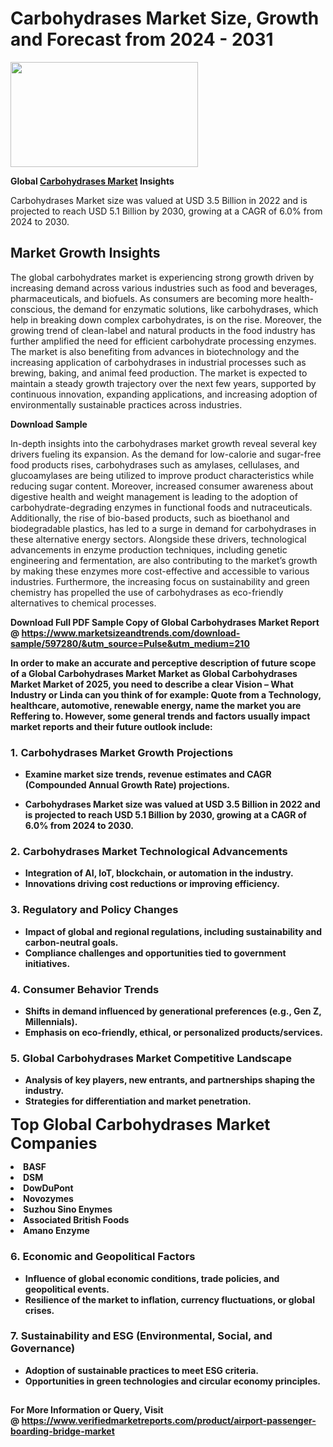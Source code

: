 <H1>Carbohydrases Market Size, Growth and Forecast from 2024 - 2031</H1><img class="aligncenter size-medium wp-image-584254" src="https://thirdeyenews.in/wp-content/uploads/2024/09/Global-Market-Research-300x168.jpeg" alt="" width="300" height="168" /><p><strong>Global&nbsp;<a href="https://www.marketsizeandtrends.com/download-sample/597280/&amp;utm_source=Pulse&amp;utm_medium=210">Carbohydrases Market</a> Insights</strong></p><p>Carbohydrases Market size was valued at USD 3.5 Billion in 2022 and is projected to reach USD 5.1 Billion by 2030, growing at a CAGR of 6.0% from 2024 to 2030.</p><p><h2>Market Growth Insights</h2> <p>The global carbohydrates market is experiencing strong growth driven by increasing demand across various industries such as food and beverages, pharmaceuticals, and biofuels. As consumers are becoming more health-conscious, the demand for enzymatic solutions, like carbohydrases, which help in breaking down complex carbohydrates, is on the rise. Moreover, the growing trend of clean-label and natural products in the food industry has further amplified the need for efficient carbohydrate processing enzymes. The market is also benefiting from advances in biotechnology and the increasing application of carbohydrases in industrial processes such as brewing, baking, and animal feed production. The market is expected to maintain a steady growth trajectory over the next few years, supported by continuous innovation, expanding applications, and increasing adoption of environmentally sustainable practices across industries.</p> <p><strong>Download Sample</strong></p> <p>In-depth insights into the carbohydrases market growth reveal several key drivers fueling its expansion. As the demand for low-calorie and sugar-free food products rises, carbohydrases such as amylases, cellulases, and glucoamylases are being utilized to improve product characteristics while reducing sugar content. Moreover, increased consumer awareness about digestive health and weight management is leading to the adoption of carbohydrate-degrading enzymes in functional foods and nutraceuticals. Additionally, the rise of bio-based products, such as bioethanol and biodegradable plastics, has led to a surge in demand for carbohydrases in these alternative energy sectors. Alongside these drivers, technological advancements in enzyme production techniques, including genetic engineering and fermentation, are also contributing to the market’s growth by making these enzymes more cost-effective and accessible to various industries. Furthermore, the increasing focus on sustainability and green chemistry has propelled the use of carbohydrases as eco-friendly alternatives to chemical processes.</p> <p><strong></p><p><span class=""><strong>Download Full PDF Sample Copy of Global Carbohydrases Market Report</strong> @ <a href="https://www.marketsizeandtrends.com/download-sample/597280/&amp;utm_source=Pulse&amp;utm_medium=210" target="_blank">https://www.marketsizeandtrends.com/download-sample/597280/&amp;utm_source=Pulse&amp;utm_medium=210</a></span></p><p>In order to make an accurate and perceptive description of future scope of a Global&nbsp;Carbohydrases Market Market as Global&nbsp;Carbohydrases Market Market of 2025, you need to describe a clear Vision &ndash; What Industry or Linda can you think of for example: Quote from a Technology, healthcare, automotive, renewable energy, name the market you are Reffering to. However, some general trends and factors usually impact market reports and their future outlook include:</p><h3>1.&nbsp;<strong>Carbohydrases Market Growth Projections</strong></h3><ul><li>Examine market size trends, revenue estimates and CAGR (Compounded Annual Growth Rate) projections.</li><li><p>Carbohydrases Market size was valued at USD 3.5 Billion in 2022 and is projected to reach USD 5.1 Billion by 2030, growing at a CAGR of 6.0% from 2024 to 2030.</p></li></ul><h3>2.&nbsp;<strong>Carbohydrases Market Technological Advancements</strong></h3><ul><li>Integration of AI, IoT, blockchain, or automation in the industry.</li><li>Innovations driving cost reductions or improving efficiency.</li></ul><h3>3.&nbsp;<strong>Regulatory and Policy Changes</strong></h3><ul><li>Impact of global and regional regulations, including sustainability and carbon-neutral goals.</li><li>Compliance challenges and opportunities tied to government initiatives.</li></ul><h3>4.&nbsp;<strong>Consumer Behavior Trends</strong></h3><ul><li>Shifts in demand influenced by generational preferences (e.g., Gen Z, Millennials).</li><li>Emphasis on eco-friendly, ethical, or personalized products/services.</li></ul><h3>5.&nbsp;<strong>Global Carbohydrases Market Competitive Landscape</strong></h3><ul><li>Analysis of key players, new entrants, and partnerships shaping the industry.</li><li>Strategies for differentiation and market penetration.</li></ul><p data-pm-slice="1 1 []"><span style="color: inherit; font-family: inherit; font-size: 25px;">Top Global Carbohydrases Market Companies</span></p><div class="" data-test-id=""><p><li>BASF</li><li> DSM</li><li> DowDuPont</li><li> Novozymes</li><li> Suzhou Sino Enymes</li><li> Associated British Foods</li><li> Amano Enzyme</li></p></div><h3>6.&nbsp;<strong>Economic and Geopolitical Factors</strong></h3><ul><li>Influence of global economic conditions, trade policies, and geopolitical events.</li><li>Resilience of the market to inflation, currency fluctuations, or global crises.</li></ul><h3>7.&nbsp;<strong>Sustainability and ESG (Environmental, Social, and Governance)</strong></h3><ul><li>Adoption of sustainable practices to meet ESG criteria.</li><li>Opportunities in green technologies and circular economy principles.</li></ul><h2><strong style="font-size: 14px;">For More Information or Query, Visit @&nbsp;</strong><a style="background-color: #ffffff; font-size: 14px;" href="https://www.marketsizeandtrends.com/report/carbohydrases-market/" target="_blank">https://www.verifiedmarketreports.com/product/airport-passenger-boarding-bridge-market</a></h2>
